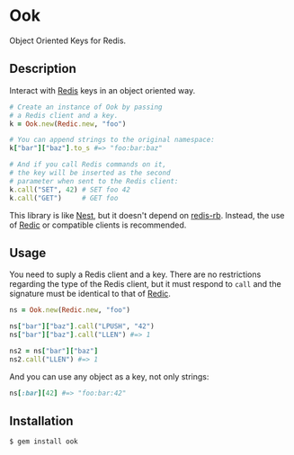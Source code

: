 Ook
===

Object Oriented Keys for Redis.

Description
-----------

Interact with [Redis][redis] keys in an object oriented way.

```ruby
# Create an instance of Ook by passing
# a Redis client and a key.
k = Ook.new(Redic.new, "foo")

# You can append strings to the original namespace:
k["bar"]["baz"].to_s #=> "foo:bar:baz"

# And if you call Redis commands on it,
# the key will be inserted as the second
# parameter when sent to the Redis client:
k.call("SET", 42) # SET foo 42
k.call("GET")     # GET foo
```

This library is like [Nest][nest], but it doesn't depend on
[redis-rb][redis-rb]. Instead, the use of [Redic][redic] or
compatible clients is recommended.

Usage
-----

You need to suply a Redis client and a key. There are no
restrictions regarding the type of the Redis client, but it must
respond to `call` and the signature must be identical to that of
[Redic][redic].

```ruby
ns = Ook.new(Redic.new, "foo")

ns["bar"]["baz"].call("LPUSH", "42")
ns["bar"]["baz"].call("LLEN") #=> 1

ns2 = ns["bar"]["baz"]
ns2.call("LLEN") #=> 1
```

And you can use any object as a key, not only strings:

```ruby
ns[:bar][42] #=> "foo:bar:42"
```

[redic]: https://github.com/amakawa/redic
[redis]: http://redis.io
[redis-rb]: https://github.com/redis/redis-rb
[nest]: https://github.com/soveran/nest

Installation
------------

```
$ gem install ook
```
